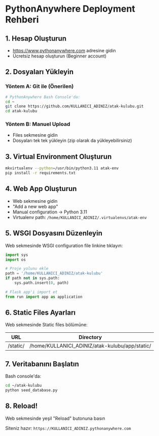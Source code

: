# PythonAnywhere Deployment Rehberi

## 1. Hesap Oluşturun
- https://www.pythonanywhere.com adresine gidin
- Ücretsiz hesap oluşturun (Beginner account)

## 2. Dosyaları Yükleyin

### Yöntem A: Git ile (Önerilen)
```bash
# PythonAnywhere Bash Console'da:
cd ~
git clone https://github.com/KULLANICI_ADINIZ/atak-kulubu.git
cd atak-kulubu
```

### Yöntem B: Manuel Upload
- Files sekmesine gidin
- Dosyaları tek tek yükleyin (zip olarak da yükleyebilirsiniz)

## 3. Virtual Environment Oluşturun
```bash
mkvirtualenv --python=/usr/bin/python3.11 atak-env
pip install -r requirements.txt
```

## 4. Web App Oluşturun
- Web sekmesine gidin
- "Add a new web app"
- Manual configuration → Python 3.11
- Virtualenv path: `/home/KULLANICI_ADINIZ/.virtualenvs/atak-env`

## 5. WSGI Dosyasını Düzenleyin
Web sekmesinde WSGI configuration file linkine tıklayın:

```python
import sys
import os

# Proje yolunu ekle
path = '/home/KULLANICI_ADINIZ/atak-kulubu'
if path not in sys.path:
    sys.path.insert(0, path)

# Flask app'i import et
from run import app as application
```

## 6. Static Files Ayarları
Web sekmesinde Static files bölümüne:

| URL | Directory |
|-----|-----------|
| /static/ | /home/KULLANICI_ADINIZ/atak-kulubu/app/static/ |

## 7. Veritabanını Başlatın
Bash console'da:
```bash
cd ~/atak-kulubu
python seed_database.py
```

## 8. Reload!
Web sekmesinde yeşil "Reload" butonuna basın

Siteniz hazır: `https://KULLANICI_ADINIZ.pythonanywhere.com`
